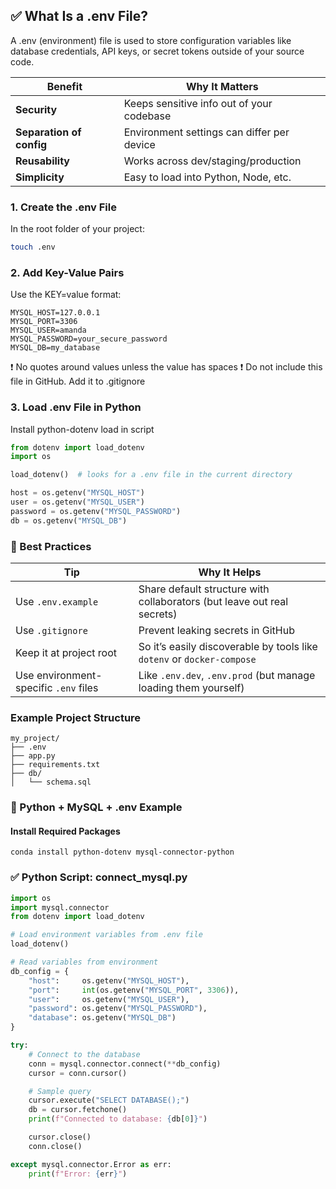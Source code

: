 ## ✅ What Is a .env File?
A .env (environment) file is used to store configuration variables like database credentials, API keys, or secret tokens outside of your source code.

| Benefit                  | Why It Matters                             |
| ------------------------ | ------------------------------------------ |
| **Security**             | Keeps sensitive info out of your codebase  |
| **Separation of config** | Environment settings can differ per device |
| **Reusability**          | Works across dev/staging/production        |
| **Simplicity**           | Easy to load into Python, Node, etc.       |

### 1. Create the .env File
In the root folder of your project:
```bash
touch .env
```
### 2. Add Key-Value Pairs
Use the KEY=value format:
```
MYSQL_HOST=127.0.0.1
MYSQL_PORT=3306
MYSQL_USER=amanda
MYSQL_PASSWORD=your_secure_password
MYSQL_DB=my_database
```
❗ No quotes around values unless the value has spaces
❗ Do not include this file in GitHub. Add it to .gitignore

### 3. Load .env File in Python
Install python-dotenv
load in script
```python
from dotenv import load_dotenv
import os

load_dotenv()  # looks for a .env file in the current directory

host = os.getenv("MYSQL_HOST")
user = os.getenv("MYSQL_USER")
password = os.getenv("MYSQL_PASSWORD")
db = os.getenv("MYSQL_DB")
```
### 🧪 Best Practices
| Tip                                   | Why It Helps                                                            |
| ------------------------------------- | ----------------------------------------------------------------------- |
| Use `.env.example`                    | Share default structure with collaborators (but leave out real secrets) |
| Use `.gitignore`                      | Prevent leaking secrets in GitHub                                       |
| Keep it at project root               | So it’s easily discoverable by tools like `dotenv` or `docker-compose`  |
| Use environment-specific `.env` files | Like `.env.dev`, `.env.prod` (but manage loading them yourself)         |

###  Example Project Structure
```
my_project/
├── .env
├── app.py
├── requirements.txt
├── db/
│   └── schema.sql
```
### 🐍 Python + MySQL + .env Example
#### Install Required Packages
```
conda install python-dotenv mysql-connector-python
```
### ✅ Python Script: connect_mysql.py
```python
import os
import mysql.connector
from dotenv import load_dotenv

# Load environment variables from .env file
load_dotenv()

# Read variables from environment
db_config = {
    "host":     os.getenv("MYSQL_HOST"),
    "port":     int(os.getenv("MYSQL_PORT", 3306)),
    "user":     os.getenv("MYSQL_USER"),
    "password": os.getenv("MYSQL_PASSWORD"),
    "database": os.getenv("MYSQL_DB")
}

try:
    # Connect to the database
    conn = mysql.connector.connect(**db_config)
    cursor = conn.cursor()

    # Sample query
    cursor.execute("SELECT DATABASE();")
    db = cursor.fetchone()
    print(f"Connected to database: {db[0]}")

    cursor.close()
    conn.close()

except mysql.connector.Error as err:
    print(f"Error: {err}")
```

